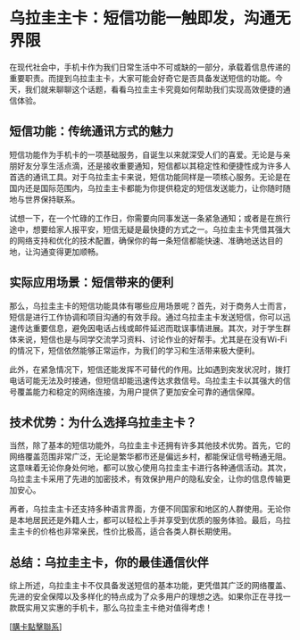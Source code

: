 # 乌拉圭主卡：短信功能一触即发，沟通无界限

在现代社会中，手机卡作为我们日常生活中不可或缺的一部分，承载着信息传递的重要职责。而提到乌拉圭主卡，大家可能会好奇它是否具备发送短信的功能。今天，我们就来聊聊这个话题，看看乌拉圭主卡究竟如何帮助我们实现高效便捷的通信体验。

## 短信功能：传统通讯方式的魅力

短信功能作为手机卡的一项基础服务，自诞生以来就深受人们的喜爱。无论是与亲朋好友分享生活点滴，还是接收重要通知，短信都以其稳定性和便捷性成为许多人首选的通讯工具。对于乌拉圭主卡来说，短信功能同样是一项核心服务。无论是在国内还是国际范围内，乌拉圭主卡都能为你提供稳定的短信发送能力，让你随时随地与世界保持联系。

试想一下，在一个忙碌的工作日，你需要向同事发送一条紧急通知；或者是在旅行途中，想要给家人报平安，短信无疑是最快捷的方式之一。乌拉圭主卡凭借其强大的网络支持和优化的技术配置，确保你的每一条短信都能快速、准确地送达目的地，让沟通变得更加顺畅。

## 实际应用场景：短信带来的便利

那么，乌拉圭主卡的短信功能具体有哪些应用场景呢？首先，对于商务人士而言，短信是进行工作协调和项目沟通的有效手段。通过乌拉圭主卡发送短信，你可以迅速传达重要信息，避免因电话占线或邮件延迟而耽误事情进展。其次，对于学生群体来说，短信也是与同学交流学习资料、讨论作业的好帮手。尤其是在没有Wi-Fi的情况下，短信依然能够正常运作，为我们的学习和生活带来极大便利。

此外，在紧急情况下，短信还能发挥不可替代的作用。比如遇到突发状况时，拨打电话可能无法及时接通，但短信却能迅速传达求救信号。乌拉圭主卡以其强大的信号覆盖能力和稳定的网络连接，为用户提供了更加安全可靠的通信保障。

## 技术优势：为什么选择乌拉圭主卡？

当然，除了基本的短信功能外，乌拉圭主卡还拥有许多其他技术优势。首先，它的网络覆盖范围非常广泛，无论是繁华都市还是偏远乡村，都能保证信号畅通无阻。这意味着无论你身处何地，都可以放心使用乌拉圭主卡进行各种通信活动。其次，乌拉圭主卡采用了先进的加密技术，有效保护用户的隐私安全，让你的信息传输更加安心。

再者，乌拉圭主卡还支持多种语言界面，方便不同国家和地区的人群使用。无论你是本地居民还是外籍人士，都可以轻松上手并享受到优质的服务体验。最后，乌拉圭主卡的价格也非常亲民，性价比极高，适合各类人群长期使用。

## 总结：乌拉圭主卡，你的最佳通信伙伴

综上所述，乌拉圭主卡不仅具备发送短信的基本功能，更凭借其广泛的网络覆盖、先进的安全保障以及多样化的特点成为了众多用户的理想之选。如果你正在寻找一款既实用又实惠的手机卡，那么乌拉圭主卡绝对值得考虑！

[[購卡點擊聯系](https://t.me/s/SXDXQF)]